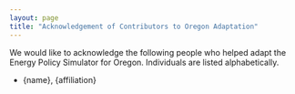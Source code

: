 ```yaml
---
layout: page
title: "Acknowledgement of Contributors to Oregon Adaptation"
---
```


We would like to acknowledge the following people who helped adapt the Energy Policy Simulator for Oregon.  Individuals are listed alphabetically.

* {name}, {affiliation}
